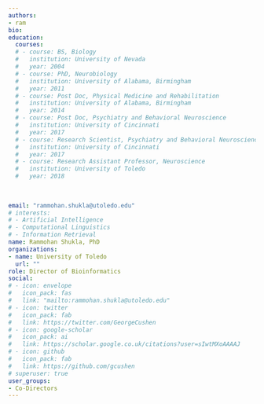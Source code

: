 ```yaml
---
authors:
- ram
bio: 
education:
  courses:
  # - course: BS, Biology
  #   institution: University of Nevada
  #   year: 2004
  # - course: PhD, Neurobiology
  #   institution: University of Alabama, Birmingham
  #   year: 2011
  # - course: Post Doc, Physical Medicine and Rehabilitation
  #   institution: University of Alabama, Birmingham
  #   year: 2014
  # - course: Post Doc, Psychiatry and Behavioral Neuroscience
  #   institution: University of Cincinnati
  #   year: 2017
  # - course: Research Scientist, Psychiatry and Behavioral Neuroscience
  #   institution: University of Cincinnati
  #   year: 2017
  # - course: Research Assistant Professor, Neuroscience
  #   institution: University of Toledo
  #   year: 2018
    
    
    
email: "rammohan.shukla@utoledo.edu"
# interests:
# - Artificial Intelligence
# - Computational Linguistics
# - Information Retrieval
name: Rammohan Shukla, PhD
organizations:
- name: University of Toledo
  url: ""
role: Director of Bioinformatics
social:
# - icon: envelope
#   icon_pack: fas
#   link: "mailto:rammohan.shukla@utoledo.edu"
# - icon: twitter
#   icon_pack: fab
#   link: https://twitter.com/GeorgeCushen
# - icon: google-scholar
#   icon_pack: ai
#   link: https://scholar.google.co.uk/citations?user=sIwtMXoAAAAJ
# - icon: github
#   icon_pack: fab
#   link: https://github.com/gcushen
# superuser: true
user_groups:
- Co-Directors
---
```



